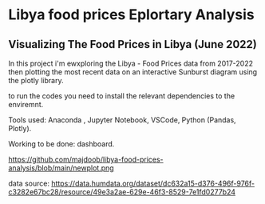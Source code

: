 # Libya food prices Eplortary Analysis
## Visualizing The Food Prices in Libya (June 2022)

In this project i'm ewxploring the Libya - Food Prices data from 2017-2022
then plotting the most recent data on an interactive Sunburst diagram using the plotly library.

to run the codes you need to install the relevant dependencies to the enviremnt.

Tools used:
Anaconda , Jupyter Notebook, VSCode, Python (Pandas, Plotly).

Working to be done:
dashboard.


https://github.com/majdoob/libya-food-prices-analysis/blob/main/newplot.png


data source: https://data.humdata.org/dataset/dc632a15-d376-496f-976f-c3282e67bc28/resource/49e3a2ae-629e-46f3-8529-7e1fd0277b24

